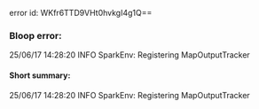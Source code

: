 error id: WKfr6TTD9VHt0hvkgI4g1Q==
### Bloop error:

25/06/17 14:28:20 INFO SparkEnv: Registering MapOutputTracker
#### Short summary: 

25/06/17 14:28:20 INFO SparkEnv: Registering MapOutputTracker